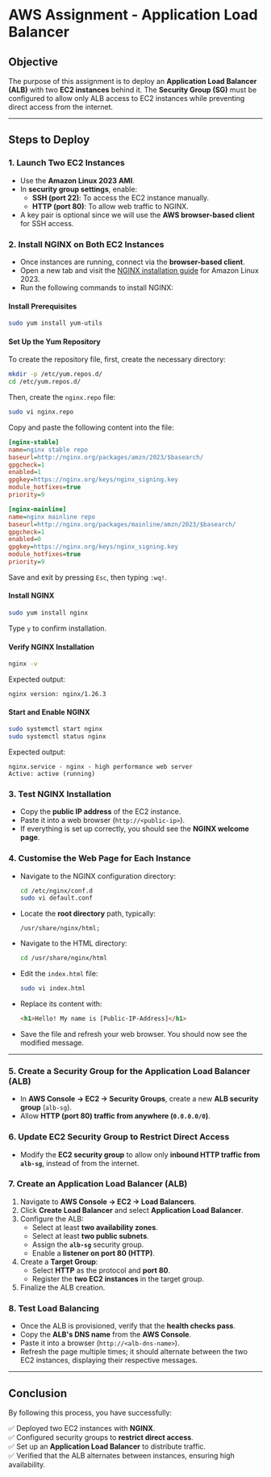 # AWS Assignment - Application Load Balancer

## Objective
The purpose of this assignment is to deploy an **Application Load Balancer (ALB)** with two **EC2 instances** behind it. The **Security Group (SG)** must be configured to allow only ALB access to EC2 instances while preventing direct access from the internet.

---

## Steps to Deploy

### **1. Launch Two EC2 Instances**
- Use the **Amazon Linux 2023 AMI**.
- In **security group settings**, enable:
  - **SSH (port 22)**: To access the EC2 instance manually.
  - **HTTP (port 80)**: To allow web traffic to NGINX.
- A key pair is optional since we will use the **AWS browser-based client** for SSH access.

### **2. Install NGINX on Both EC2 Instances**
- Once instances are running, connect via the **browser-based client**.
- Open a new tab and visit the [NGINX installation guide](https://nginx.org/en/docs/install.html) for Amazon Linux 2023.
- Run the following commands to install NGINX:

#### **Install Prerequisites**
```sh
sudo yum install yum-utils
```

#### **Set Up the Yum Repository**
To create the repository file, first, create the necessary directory:
```sh
mkdir -p /etc/yum.repos.d/
cd /etc/yum.repos.d/
```
Then, create the `nginx.repo` file:
```sh
sudo vi nginx.repo
```
Copy and paste the following content into the file:
```ini
[nginx-stable]
name=nginx stable repo
baseurl=http://nginx.org/packages/amzn/2023/$basearch/
gpgcheck=1
enabled=1
gpgkey=https://nginx.org/keys/nginx_signing.key
module_hotfixes=true
priority=9

[nginx-mainline]
name=nginx mainline repo
baseurl=http://nginx.org/packages/mainline/amzn/2023/$basearch/
gpgcheck=1
enabled=0
gpgkey=https://nginx.org/keys/nginx_signing.key
module_hotfixes=true
priority=9
```
Save and exit by pressing `Esc`, then typing `:wq!`.

#### **Install NGINX**
```sh
sudo yum install nginx
```
Type `y` to confirm installation.

#### **Verify NGINX Installation**
```sh
nginx -v
```
Expected output:
```
nginx version: nginx/1.26.3
```

#### **Start and Enable NGINX**
```sh
sudo systemctl start nginx
sudo systemctl status nginx
```
Expected output:
```
nginx.service - nginx - high performance web server
Active: active (running)
```

### **3. Test NGINX Installation**
- Copy the **public IP address** of the EC2 instance.
- Paste it into a web browser (`http://<public-ip>`).
- If everything is set up correctly, you should see the **NGINX welcome page**.

### **4. Customise the Web Page for Each Instance**
- Navigate to the NGINX configuration directory:
  ```sh
  cd /etc/nginx/conf.d
  sudo vi default.conf
  ```
- Locate the **root directory** path, typically:
  ```
  /usr/share/nginx/html;
  ```
- Navigate to the HTML directory:
  ```sh
  cd /usr/share/nginx/html
  ```
- Edit the `index.html` file:
  ```sh
  sudo vi index.html
  ```
- Replace its content with:
  ```html
  <h1>Hello! My name is [Public-IP-Address]</h1>
  ```
- Save the file and refresh your web browser. You should now see the modified message.

---

### **5. Create a Security Group for the Application Load Balancer (ALB)**
- In **AWS Console → EC2 → Security Groups**, create a new **ALB security group** (`alb-sg`).
- Allow **HTTP (port 80) traffic from anywhere (`0.0.0.0/0`)**.

### **6. Update EC2 Security Group to Restrict Direct Access**
- Modify the **EC2 security group** to allow only **inbound HTTP traffic from `alb-sg`**, instead of from the internet.

### **7. Create an Application Load Balancer (ALB)**
1. Navigate to **AWS Console → EC2 → Load Balancers**.
2. Click **Create Load Balancer** and select **Application Load Balancer**.
3. Configure the ALB:
   - Select at least **two availability zones**.
   - Select at least **two public subnets**.
   - Assign the **`alb-sg`** security group.
   - Enable a **listener on port 80 (HTTP)**.
4. Create a **Target Group**:
   - Select **HTTP** as the protocol and **port 80**.
   - Register the **two EC2 instances** in the target group.
5. Finalize the ALB creation.

### **8. Test Load Balancing**
- Once the ALB is provisioned, verify that the **health checks pass**.
- Copy the **ALB's DNS name** from the **AWS Console**.
- Paste it into a browser (`http://<alb-dns-name>`).
- Refresh the page multiple times; it should alternate between the two EC2 instances, displaying their respective messages.

---

## **Conclusion**
By following this process, you have successfully:

✅ Deployed two EC2 instances with **NGINX**.  
✅ Configured security groups to **restrict direct access**.  
✅ Set up an **Application Load Balancer** to distribute traffic.  
✅ Verified that the ALB alternates between instances, ensuring high availability.  

